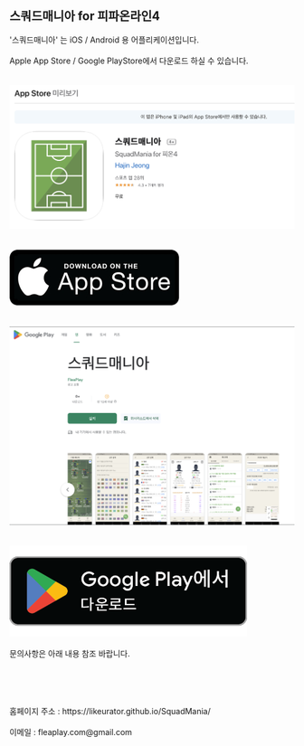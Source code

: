 ## 스쿼드매니아 for 피파온라인4

'스쿼드매니아' 는 iOS / Android 용 어플리케이션입니다. 
<br>
<br>
Apple App Store / Google PlayStore에서 다운로드 하실 수 있습니다. 
<br>
<br>
<br>
<a href= "https://likeurator.github.io/SquadMania/"><img src="screen.png" /></a>
<br>
<br>
<br>
<a href= "https://apps.apple.com/kr/app/%EC%8A%A4%EC%BF%BC%EB%93%9C%EB%A7%A4%EB%8B%88%EC%95%84/id1531506476"><img src="downlodApp.jpg" /></a>
<br>
<br>
<br>
<a href= "https://likeurator.github.io/SquadMania/"><img src="screen02.png" /></a>
<br>
<br>
<br>
<a href= "https://play.google.com/store/apps/details?id=com.fleaplay.squad.flutter"><img width="420" height="160" src="androidDownloadApp.png" /></a>
<br>
<br>
문의사항은 아래 내용 참조 바랍니다. 

<br>
<br>
<br>
<br>
홈페이지 주소 : https://likeurator.github.io/SquadMania/
<br>
<br>
이메일 : fleaplay.com@gmail.com
<br>
<br>


